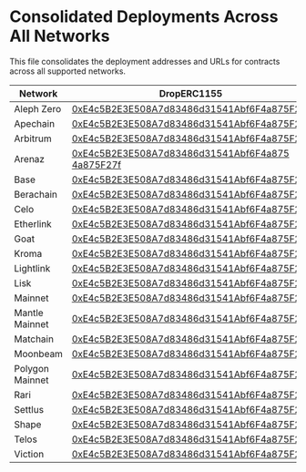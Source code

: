 # Consolidated Deployments Across All Networks

This file consolidates the deployment addresses and URLs for contracts across all supported networks.

| Network | DropERC1155 | DropERC721 | OpenEditionERC721FlatFee | RaribleCloneFactory |
| --- | --- | --- | --- | --- |
| Aleph Zero | [0xE4c5B2E3E508A7d83486d31541Abf6F4a875F27f](https://alephzero.subscan.io/address/0xE4c5B2E3E508A7d83486d31541Abf6F4a875F27f) | [0xAe7c9D8BE532DAE56cdaacD9f91D17243CB8a91E](https://alephzero.subscan.io/address/0xAe7c9D8BE532DAE56cdaacD9f91D17243CB8a91E) | [0x7C4d9b685eBf60679c9852FAb4caa97781f79DEF](https://alephzero.subscan.io/address/0x7C4d9b685eBf60679c9852FAb4caa97781f79DEF) | [0x1DbbA5603F80e951314D2d0549cbbAa9D781DbE6](https://alephzero.subscan.io/address/0x1DbbA5603F80e951314D2d0549cbbAa9D781DbE6) |
| Apechain | [0xE4c5B2E3E508A7d83486d31541Abf6F4a875F27f](https://apescan.io/address/0xE4c5B2E3E508A7d83486d31541Abf6F4a875F27f) | [0xAe7c9D8BE532DAE56cdaacD9f91D17243CB8a91E](https://apescan.io/address/0xAe7c9D8BE532DAE56cdaacD9f91D17243CB8a91E) | [0x7C4d9b685eBf60679c9852FAb4caa97781f79DEF](https://apescan.io/address/0x7C4d9b685eBf60679c9852FAb4caa97781f79DEF) | [0x1DbbA5603F80e951314D2d0549cbbAa9D781DbE6](https://apescan.io/address/0x1DbbA5603F80e951314D2d0549cbbAa9D781DbE6) |
| Arbitrum | [0xE4c5B2E3E508A7d83486d31541Abf6F4a875F27f](https://arbiscan.io/address/0xE4c5B2E3E508A7d83486d31541Abf6F4a875F27f) | [0xAe7c9D8BE532DAE56cdaacD9f91D17243CB8a91E](https://arbiscan.io/address/0xAe7c9D8BE532DAE56cdaacD9f91D17243CB8a91E) | [0x7C4d9b685eBf60679c9852FAb4caa97781f79DEF](https://arbiscan.io/address/0x7C4d9b685eBf60679c9852FAb4caa97781f79DEF) | [0x1DbbA5603F80e951314D2d0549cbbAa9D781DbE6](https://arbiscan.io/address/0x1DbbA5603F80e951314D2d0549e951314D2d0549cbbAa9D781DbE6) |
| Arenaz | [0xE4c5B2E3E508A7d83486d31541Abf6F4a875 4a875F27f](https://explorer.arena-z.gg/address/0xE4c5B2E3E508A7d83486d31541Abf6F4a875F27f) | [0xAe7c9D8BE532DAE56cdaacD9f91D17243CB8a91E](https://explorer.arena-z.gg/address/0xAe7c9D8BE532DAE56cdaacD9f91D17243CB8a91E) | [0x7C4d9b685eBf60679c9852FAb4caa97781f79DEF](https://explorer.arena-z.gg/address/0x7C4d9b685eBf60679c9852FAb4caa97781f79DEF) | [0x1DbbA5603F80e951314D2d0549cbbAa9D781DbE6](https://explorer.arena-z.gg/address/0x1DbbA5603F80e951314D2d0549cbbAa9D781DbE6) |
| Base | [0xE4c5B2E3E508A7d83486d31541Abf6F4a875F27f](https://basescan.org/address/0xE4c5B2E3E508A7d83486d31541Abf6F4a875F27f) | [0xAe7c9D8BE532DAE56cdaacD9f91D17243CB8a91E](https://basescan.org/address/0xAe7c9D8BE532DAE56cdaacD9f91D17243CB8a91E) | [0x7C4d9b685eBf60679c9852FAb4caa97781f79DEF](https://basescan.org/address/0x7C4d9b685eBf60679c9852FAb4caa97781f79DEF) | [0x1DbbA5603F80e951314D2d0549cbbAa9D781DbE6](https://basescan.org/address/0x1DbbA5603F80e951314D2d0549cbbAa9D781DbE6) |
| Berachain | [0xE4c5B2E3E508A7d83486d31541Abf6F4a875F27f](https://berascan.com/address/0xE4c5B2E3E508A7d83486d31541Abf6F4a875F27f) | [0xAe7c9D8BE532DAE56cdaacD9f91D17243CB8a91E](https://berascan.com/address/0xAe7c9D8BE532DAE56cdaacD9f91D17243CB8a91E) | [0x7C4d9b685eBf60679c9852FAb4caa97781f79DEF](https://berascan.com/address/0x7C4d9b685eBf60679c9852FAb4caa97781f79DEF) | [0x1DbbA5603F80e951314D2d0549cbbAa9D781DbE6](https://berascan.com/address/0x1DbbA5603F80e951314D2d0549cbbAa9D781DbE6) |
| Celo | [0xE4c5B2E3E508A7d83486d31541Abf6F4a875F27f](https://celo.blockscout.com/address/0xE4c5B2E3E508A7d83486d31541Abf6F4a875F27f) | [0xAe7c9D8BE532DAE56cdaacD9f91D17243CB8a91E](https://celo.blockscout.com/address/0xAe7c9D8BE532DAE56cdaacD9f91D17243CB8a91E) | [0x7C4d9b685eBf60679c9852FAb4caa97781f79DEF](https://celo.blockscout.com/address/0x7C4d9b685eBf60679c9852FAb4caa97781f79DEF) | [0x1DbbA5603F80e951314D2d0549cbbAa9D781DbE6](https://celo.blockscout.com/address/0x1DbbA5603F80e951314D2d0549cbbAa9D781DbE6) |
| Etherlink | [0xE4c5B2E3E508A7d83486d31541Abf6F4a875F27f](https://explorer.etherlink.com/address/0xE4c5B2E3E508A7d83486d31541Abf6F4a875F27f) | [0xAe7c9D8BE532DAE56cdaacD9f91D17243CB8a91E](https://explorer.etherlink.com/address/0xAe7c9D8BE532DAE56cdaacD9f91D17243CB8a91E) | [0x7C4d9b685eBf60679c9852FAb4caa97781f79DEF](https://explorer.etherlink.com/address/0x7C4d9b685eBf60679c9852FAb4caa97781f79DEF) | [0x1DbbA5603F80e951314D2d0549cbbAa9D781DbE6](https://explorer.etherlink.com/address/0x1DbbA5603F80e951314D2d0549cbbAa9D781DbE6) |
| Goat | [0xE4c5B2E3E508A7d83486d31541Abf6F4a875F27f](https://explorer.goat.network/address/0xE4c5B2E3E508A7d83486d31541Abf6F4a875F27f) | [0xAe7c9D8BE532DAE56cdaacD9f91D17243CB8a91E](https://explorer.goat.network/address/0xAe7c9D8BE532DAE56cdaacD9f91D17243CB8a91E) | [0x7C4d9b685eBf60679c9852FAb4caa97781f79DEF](https://explorer.goat.network/address/0x7C4d9b685eBf60679c9852FAb4caa97781f79DEF) | [0x1DbbA5603F80e951314D2d0549cbbAa9D781DbE6](https://explorer.goat.network/address/0x1DbbA5603F80e951314D2d0549cbbAa9D781DbE6) |
| Kroma | [0xE4c5B2E3E508A7d83486d31541Abf6F4a875F27f](https://blockscout.kroma.network/address/0xE4c5B2E3E508A7d83486d31541Abf6F4a875F27f) | [0xAe7c9D8BE532DAE56cdaacD9f91D17243CB8a91E](https://blockscout.kroma.network/address/0xAe7c9D8BE532DAE56cdaacD9f91D17243CB8a91E) | [0x7C4d9b685eBf60679c9852FAb4caa97781f79DEF](https://blockscout.kroma.network/address/0x7C4d9b685eBf60679c9852FAb4caa97781f79DEF) | [0x1DbbA5603F80e951314D2d0549cbbAa9D781DbE6](https://blockscout.kroma.network/address/0x1DbbA5603F80e951314D2d0549cbbAa9D781DbE6) |
| Lightlink | [0xE4c5B2E3E508A7d83486d31541Abf6F4a875F27f](https://phoenix.lightlink.io/address/0xE4c5B2E3E508A7d83486d31541Abf6F4a875F27f) | [0xAe7c9D8BE532DAE56cdaacD9f91D17243CB8a91E](https://phoenix.lightlink.io/address/0xAe7c9D8BE532DA。上記URLからご覧いただけます。DAE56cdaacD9f91D17243CB8a91E) | [0x7C4d9b685eBf60679c9852FAb4caa97781f79DEF](https://phoenix.lightlink.io/address/0x7C4d9b685eBf60679c9852FAb4caa97781f79DEF) | [0x1DbbA5603F80e951314D2d0549cbbAa9D781DbE6](https://phoenix.lightlink.io/address/0x1DbbA5603F80e951314D2d0549cbbAa9D781DbE6) |
| Lisk | [0xE4c5B2E3E508A7d83486d31541Abf6F4a875F27f](https://blockscout.lisk.com/address/0xE4c5B2E3E508A7d83486d31541Abf6F4a875F27f) | [0xAe7c9D8BE532DAE56cdaacD9f91D17243CB8a91E](https://blockscout.lisk.com/address/0xAe7c9D8BE532DAE56cdaacD9f91D17243CB8a91E) | [0x7C4d9b685eBf60679c9852FAb4caa97781f79DEF](https://blockscout.lisk.com/address/0x7C4d9b685eBf60679c9852FAb4caa97781f79DEF) | [0x1DbbA5603F80e951314D2d0549cbbAa9D781DbE6](https://blockscout.lisk.com/address/0x1DbbA5603F80e951314D2d0549cbbAa9D781DbE6) |
| Mainnet | [0xE4c5B2E3E508A7d83486d31541Abf6F4a875F27f](https://etherscan.io/address/0xE4c5B2E3E508A7d83486d31541Abf6F4a875F27f) | [0xAe7c9D8BE532DAE56cdaacD9f91D17243CB8a91E](https://etherscan.io/address/0xAe7c9D8BE532DAE56cdaacD9f91D17243CB8a91E) | [0x7C4d9b685eBf60679c9852FAb4caa97781f79DEF](https://etherscan.io/address/0x7C4d9b685eBf60679c9852FAb4caa97781f79DEF) | [0x1DbbA5603F80e951314D2d0549cbbAa9D781DbE6](https://etherscan.io/address/0x1DbbA5603F80e951314D2d0549cbbAa9D781DbE6) |
| Mantle Mainnet | [0xE4c5B2E3E508A7d83486d31541Abf6F4a875F27f](https://explorer.mantle.xyz/address/0xE4c5B2E3E508A7d83486d31541Abf6F4a875F27f) | [0xAe7c9D8BE532DAE56cdaacD9f91D17243CB8a91E](https://explorer.mantle.xyz/address/0xAe7c9D8BE532DAE56cdaacD9f91D17243CB8a91E) | [0x7C4d9b685eBf60679c9852FAb4caa97781f79DEF](https://explorer.mantle.xyz/address/0x7C4d9b685eBf60679c9852FAb4caa97781f79DEF) | [0x1DbbA5603F80e951314D2d0549cbbAa9D781DbE6](https://explorer.mantle.xyz/address/0x1DbbA5603F80e951314D2d0549cbbAa9D781DbE6) |
| Matchain | [0xE4c5B2E3E508A7d83486d31541Abf6F4a875F27f](https://matchscan.io/address/0xE4c5B2E3E508A7d83486d31541Abf6F4a875F27f) | [0xAe7c9D8BE532DAE56cdaacD9f91D17243CB8a91E](https://matchscan.io/address/0xAe7c9D8BE532DAE56cdaacD9f91D17243CB8a91E) | [0x7C4d9b685eBf60679c9852FAb4caa97781f79DEF](https://matchscan.io/address/0x7C4d9b685eBf60679c9852FAb4caa97781f79DEF) | [0x1DbbA5603F80e951314D2d0549cbbAa9D781DbE6](https://matchscan.io/address/0x1DbbA5603F80e951314D2d0549cbbAa9D781DbE6) |
| Moonbeam | [0xE4c5B2E3E508A7d83486d31541Abf6F4a875F27f](https://moonscan.io/address/0xE4c5B2E3E508A7d83486d31541Abf6F4a875F27f) | [0xAe7c9D8BE532DAE56cdaacD9f91D17243CB8a91E](https://moonscan.io/address/0xAe7c9D8BE532DAE56cdaacD9f91D17243CB8a91E) | [0x7C4d9b685eBf60679c9852FAb4caa97781f79DEF](https://moonscan.io/address/0x7C4d9b685eBf60679c9852FAb4caa97781f79DEF) | [0x1DbbA5603F80e951314D2d0549cbbAa9D781DbE6](https://moonscan.io/address/0x1DbbA5603F80e951314D2d0549cbbAa9D781DbE6) |
| Polygon Mainnet | [0xE4c5B2E3E508A7d83486d31541Abf6F4a875F27f](https://polygonscan.com/address/0xE4c5B2E3E508A7d83486d31541Abf6F4a875F27f) | [0xAe7c9D8BE532DAE56cdaacD9f91D17243CB8a91E](https://polygonscan.com/address/0xAe7c9D8BE532DAE56cdaacD9f91D17243CB8a91E) | [0x7C4d9b685eBf60679c9852FAb4caa97781f79DEF](https://polygonscan.com/address/0x7C4d9b685eBf60679c9852FAb4caa97781f79DEF) | [0x1DbbA5603F80e951314D2d0549cbbAa9D781DbE6](https://polygonscan.com/address/0x1DbbA5603F80e951314D2d0549cbbAa9D781DbE6) |
| Rari | [0xE4c5B2E3E508A7d83486d31541Abf6F4a875F27f](https://rari.calderaexplorer.xyz/address/0xE4c5B2E3E508A7d83486d31541Abf6F4a875F27f) | [0xAe7c9D8BE532DAE56cdaacD9f91D17243CB8a91E](https://rari.calderaexplorer.xyz/address/0xAe7c9D8BE532DAE56cdaacD9f91D17243CB8a91E) | [0x7C4d9b685eBf60679c9852FAb4caa97781f79DEF](https://rari.calderaexplorer.xyz/address/0x7C4d9b685eBf60679c9852FAb4caa97781f79DEF) | [0x1DbbA5603F80e951314D2d0549cbbAa9D781DbE6](https://rari.calderaexplorer.xyz/address/0x1DbbA5603F80e951314D2d0549cbbAa9D781DbE6) |
| Settlus | [0xE4c5B2E3E508A7d83486d31541Abf6F4a875F27f](https://mainnet.settlus.network/address/0xE4c5B2E3E508A7d83486d31541Abf6F4a875F27f) | [0xAe7c9D8BE532DAE56cdaacD9f91D17243CB8a91E](https://mainnet.settlus.network/address/0xAe7c9D8BE532DAE56cdaacD9f91D17243CB8a91E) | [0x7C4d9b685eBf60679c9852FAb4caa97781f79DEF](https://mainnet.settlus.network/address/0x7C4d9b685eBf60679c9852FAb4caa97781f79DEF) | [0x1DbbA5603F80e951314D2d0549cbbAa9D781DbE6](https://mainnet.settlus.network/address/0x1DbbA5603F80e951314D2d0549cbbAa9D781DbE6) |
| Shape | [0xE4c5B2E3E508A7d83486d31541Abf6F4a875F27f](https://shapescan.xyz/address/0xE4c5B2E3E508A7d83486d31541Abf6F4a875F27f) | [0xAe7c9D8BE532DAE56cdaacD9f91D17243CB8a91E](https://shapescan.xyz/address/0xAe7c9D8BE532DAE56cdaacD9f91D17243CB8a91E) | [0x7C4d9b685eBf60679c9852FAb4caa97781f79DEF](https://shapescan.xyz/address/0x7C4d9b685eBf60679c9852FAb4caa97781f79DEF) | [0x1DbbA5603F80e951314D2d0549cbbAa9D781DbE6](https://shapescan.xyz/address/0x1DbbA5603F80e951314D2d0549cbbAa9D781DbE6) |
| Telos | [0xE4c5B2E3E508A7d83486d31541Abf6F4a875F27f](https://www.teloscan.io/address/0xE4c5B2E3E508A7d83486d31541Abf6F4a875F27f) | [0xAe7c9D8BE532DAE56cdaacD9f91D17243CB8a91E](https://www.teloscan.io/address/0xAe7c9D8BE532DAE56cdaacD9f91D17243CB8a91E) | [0x7C4d9b685eBf60679c9852FAb4caa97781f79DEF](https://www.teloscan.io/address/0x7C4d9b685eBf60679c9852FAb4caa97781f79DEF) | [0x1DbbA5603F80e951314D2d0549cbbAa9D781DbE6](https://www.teloscan.io/address/0x1DbbA5603F80e951314D2d0549cbbAa9D781DbE6) |
| Viction | [0xE4c5B2E3E508A7d83486d31541Abf6F4a875F27f](https://www.vicscan.xyz/address/0xE4c5B2E3E508A7d83486d31541Abf6F4a875F27f) | [0xAe7c9D8BE532DAE56cdaacD9f91D17243CB8a91E](https://www.vicscan.xyz/address/0xAe7c9D8BE532DAE56cdaacD9f91D17243CB8a91E) | [0x7C4d9b685eBf60679c9852FAb4caa97781f79DEF](https://www.vicscan.xyz/address/0x7C4d9b685eBf60679c9852FAb4caa97781f79DEF) | [0x1DbbA5603F80e951314D2d0549cbbAa9D781DbE6](https://www.vicscan.xyz/address/0x1DbbA5603F80e951314D2d0549cbbAa9D781DbE6) |